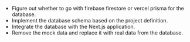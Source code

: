 - Figure out whether to go with firebase firestore or vercel prisma for the database.
- Implement the database schema based on the project definition.
- Integrate the database with the Next.js application.
- Remove the mock data and replace it with real data from the database.




